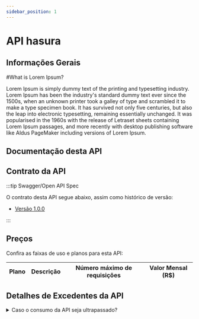 ```yaml
---
sidebar_position: 1
---
```


# API hasura

## Informações Gerais

#What is Lorem Ipsum?

Lorem Ipsum is simply dummy text of the printing and typesetting industry. Lorem Ipsum has been the industry&#39;s standard dummy text ever since the 1500s, when an unknown printer took a galley of type and scrambled it to make a type specimen book. It has survived not only five centuries, but also the leap into electronic typesetting, remaining essentially unchanged. It was popularised in the 1960s with the release of Letraset sheets containing Lorem Ipsum passages, and more recently with desktop publishing software like Aldus PageMaker including versions of Lorem Ipsum.

## Documentação desta API



## Contrato da API

:::tip Swagger/Open API Spec

O contrato desta API segue abaixo, assim como histórico de versão:

 - [Versão 1.0.0](swagger/agritec-api/)

:::


## Preços

Confira as faixas de uso e planos para esta API:

| Plano  | Descrição | Número máximo de requisições  | Valor Mensal (R$)| 
|--|--|--|--| 


## Detalhes de Excedentes da API

<details>
  <summary>Caso o consumo da API seja ultrapassado?</summary>
  <div>
    <div>
    Caso ultrapassar o número máximo de requisições por mês, serão cobrados R$1,50 a cada 100 novas requisições. Para mais informações entre em contato conosco pelo e- mail <a href="mailto:agroapi@embrapa.br">agroapi@embrapa.br</a>
    </div>
    <br/>
  </div>
</details>



